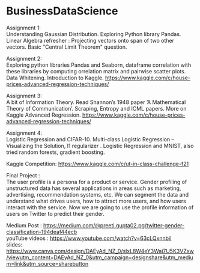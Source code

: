 # BusinessDataScience
Assignment 1:<br/>
Understanding Gaussian Distribution. Exploring Python library Pandas. Linear Algebra refresher : Projecting vectors onto span of two other vectors. Basic "Central Limit Theorem" question.

Assignment 2:<br/>
Exploring python libraries Pandas and Seaborn, dataframe correlation with these libraries by computing orrelation matrix and pairwise scatter plots.
Data Whitening. Introduction to Kaggle. https://www.kaggle.com/c/house-prices-advanced-regression-techniques/

Assignment 3:<br/>  A bit of Information Theory. Read Shannon’s 1948 paper ’A Mathematical Theory of Communication’. Scraping, Entropy and ICML papers. More on Kaggle Advanced Regression. https://www.kaggle.com/c/house-prices-advanced-regression-techniques/

Assignment 4:<br/> Logistic Regression and CIFAR-10. Multi-class Logistic Regression – Visualizing the Solution, l1 regularizer . Logistic Regression and MNIST, also tried random forests, gradient boosting.

Kaggle Competition: https://www.kaggle.com/c/ut-in-class-challenge-f21 

Final Project :<br/> The user profile is a persona for a product or service. Gender profiling of unstructured data has several applications in areas such as marketing, advertising, recommendation systems, etc. We can segment the data and understand what drives users, how to attract more users, and how users interact with the service. Now we are going to use the profile information of users on Twitter to predict their gender.

Medium Post : https://medium.com/@preeti.gupta02.pg/twitter-gender-classification-194deaf44ecb <br/>
youTube videos : https://www.youtube.com/watch?v=63cLQxnnbiI <br/>
slides: https://www.canva.com/design/DAEyAd_NZ_0/slxL8W4eY3Wai7U5K3VZxw/viewutm_content=DAEyAd_NZ_0&utm_campaign=designshare&utm_medium=link&utm_source=sharebutton




